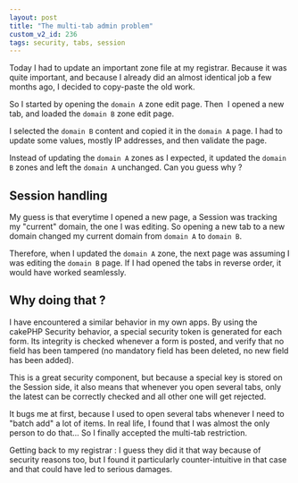 ```yaml
---
layout: post
title: "The multi-tab admin problem"
custom_v2_id: 236
tags: security, tabs, session
---
```


Today I had to update an important zone file at my registrar. Because it was
quite important, and because I already did an almost identical job a few
months ago, I decided to copy-paste the old work.

So I started by opening the `domain A` zone edit page. Then  I opened a new
tab, and loaded the `domain B` zone edit page.

I selected the `domain B` content and copied it in the `domain A` page. I had
to update some values, mostly IP addresses, and then validate the page.

Instead of updating the `domain A` zones as I expected, it updated the `domain
B` zones and left the `domain A` unchanged. Can you guess why ?

## Session handling

My guess is that everytime I opened a new page, a Session was tracking my
"current" domain, the one I was editing. So opening a new tab to a new domain
changed my current domain from `domain A` to `domain B`.

Therefore, when I updated the `domain A` zone, the next page was assuming I
was editing the `domain B` page. If I had opened the tabs in reverse order, it
would have worked seamlessly.

## Why doing that ?

I have encountered a similar behavior in my own apps. By using the cakePHP
Security behavior, a special security token is generated for each form. Its
integrity is checked whenever a form is posted, and verify that no field has
been tampered (no mandatory field has been deleted, no new field has been
added).

This is a great security component, but because a special key is stored on the
Session side, it also means that whenever you open several tabs, only the
latest can be correctly checked and all other one will get rejected.

It bugs me at first, because I used to open several tabs whenever I need to
"batch add" a lot of items. In real life, I found that I was almost the only
person to do that... So I finally accepted the multi-tab restriction.

Getting back to my registrar : I guess they did it that way because of
security reasons too, but I found it particularly counter-intuitive in that
case and that could have led to serious damages.

